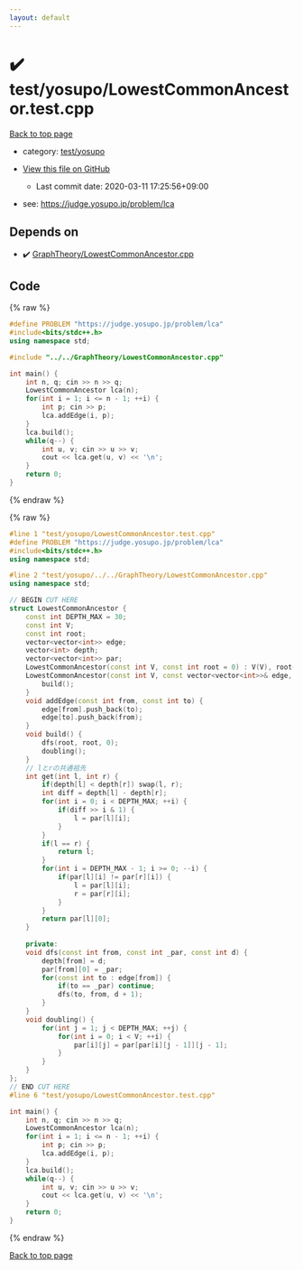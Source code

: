 ```yaml
---
layout: default
---
```


<!-- mathjax config similar to math.stackexchange -->
<script type="text/javascript" async
  src="https://cdnjs.cloudflare.com/ajax/libs/mathjax/2.7.5/MathJax.js?config=TeX-MML-AM_CHTML">
</script>
<script type="text/x-mathjax-config">
  MathJax.Hub.Config({
    TeX: { equationNumbers: { autoNumber: "AMS" }},
    tex2jax: {
      inlineMath: [ ['$','$'] ],
      processEscapes: true
    },
    "HTML-CSS": { matchFontHeight: false },
    displayAlign: "left",
    displayIndent: "2em"
  });
</script>

<script type="text/javascript" src="https://cdnjs.cloudflare.com/ajax/libs/jquery/3.4.1/jquery.min.js"></script>
<script src="https://cdn.jsdelivr.net/npm/jquery-balloon-js@1.1.2/jquery.balloon.min.js" integrity="sha256-ZEYs9VrgAeNuPvs15E39OsyOJaIkXEEt10fzxJ20+2I=" crossorigin="anonymous"></script>
<script type="text/javascript" src="../../../assets/js/copy-button.js"></script>
<link rel="stylesheet" href="../../../assets/css/copy-button.css" />


# :heavy_check_mark: test/yosupo/LowestCommonAncestor.test.cpp

<a href="../../../index.html">Back to top page</a>

* category: <a href="../../../index.html#0b58406058f6619a0f31a172defc0230">test/yosupo</a>
* <a href="{{ site.github.repository_url }}/blob/master/test/yosupo/LowestCommonAncestor.test.cpp">View this file on GitHub</a>
    - Last commit date: 2020-03-11 17:25:56+09:00


* see: <a href="https://judge.yosupo.jp/problem/lca">https://judge.yosupo.jp/problem/lca</a>


## Depends on

* :heavy_check_mark: <a href="../../../library/GraphTheory/LowestCommonAncestor.cpp.html">GraphTheory/LowestCommonAncestor.cpp</a>


## Code

<a id="unbundled"></a>
{% raw %}
```cpp
#define PROBLEM "https://judge.yosupo.jp/problem/lca"
#include<bits/stdc++.h>
using namespace std;

#include "../../GraphTheory/LowestCommonAncestor.cpp"

int main() {
	int n, q; cin >> n >> q;
	LowestCommonAncestor lca(n);
	for(int i = 1; i <= n - 1; ++i) {
		int p; cin >> p;
		lca.addEdge(i, p);
	}
	lca.build();
	while(q--) {
		int u, v; cin >> u >> v;
		cout << lca.get(u, v) << '\n';
	}
	return 0;
}
```
{% endraw %}

<a id="bundled"></a>
{% raw %}
```cpp
#line 1 "test/yosupo/LowestCommonAncestor.test.cpp"
#define PROBLEM "https://judge.yosupo.jp/problem/lca"
#include<bits/stdc++.h>
using namespace std;

#line 2 "test/yosupo/../../GraphTheory/LowestCommonAncestor.cpp"
using namespace std;

// BEGIN CUT HERE
struct LowestCommonAncestor {
	const int DEPTH_MAX = 30;
	const int V;
	const int root;
	vector<vector<int>> edge;
	vector<int> depth;
	vector<vector<int>> par;
	LowestCommonAncestor(const int V, const int root = 0) : V(V), root(root), edge(vector<vector<int>>(V, vector<int>())), depth(vector<int>(V)), par(vector<vector<int>>(V, vector<int>(DEPTH_MAX, root))) {}
	LowestCommonAncestor(const int V, const vector<vector<int>>& edge, const int root = 0) : V(V), edge(edge), root(root), depth(vector<int>(V)), par(vector<vector<int>>(V, vector<int>(DEPTH_MAX, root))) {
		build();
	}
	void addEdge(const int from, const int to) {
		edge[from].push_back(to);
		edge[to].push_back(from);
	}
	void build() {
		dfs(root, root, 0);
		doubling();
	}
	// lとrの共通祖先
	int get(int l, int r) {
		if(depth[l] < depth[r]) swap(l, r);
		int diff = depth[l] - depth[r];
		for(int i = 0; i < DEPTH_MAX; ++i) {
			if(diff >> i & 1) {
				l = par[l][i];
			}
		}
		if(l == r) {
			return l;
		}
		for(int i = DEPTH_MAX - 1; i >= 0; --i) {
			if(par[l][i] != par[r][i]) {
				l = par[l][i];
				r = par[r][i];
			}
		}
		return par[l][0];
	}
	
	private:
	void dfs(const int from, const int _par, const int d) {
		depth[from] = d;
		par[from][0] = _par;
		for(const int to : edge[from]) {
			if(to == _par) continue;
			dfs(to, from, d + 1);
		}
	}
	void doubling() {
		for(int j = 1; j < DEPTH_MAX; ++j) {
			for(int i = 0; i < V; ++i) {
				par[i][j] = par[par[i][j - 1]][j - 1];
			}
		}
	}
};
// END CUT HERE
#line 6 "test/yosupo/LowestCommonAncestor.test.cpp"

int main() {
	int n, q; cin >> n >> q;
	LowestCommonAncestor lca(n);
	for(int i = 1; i <= n - 1; ++i) {
		int p; cin >> p;
		lca.addEdge(i, p);
	}
	lca.build();
	while(q--) {
		int u, v; cin >> u >> v;
		cout << lca.get(u, v) << '\n';
	}
	return 0;
}

```
{% endraw %}

<a href="../../../index.html">Back to top page</a>

